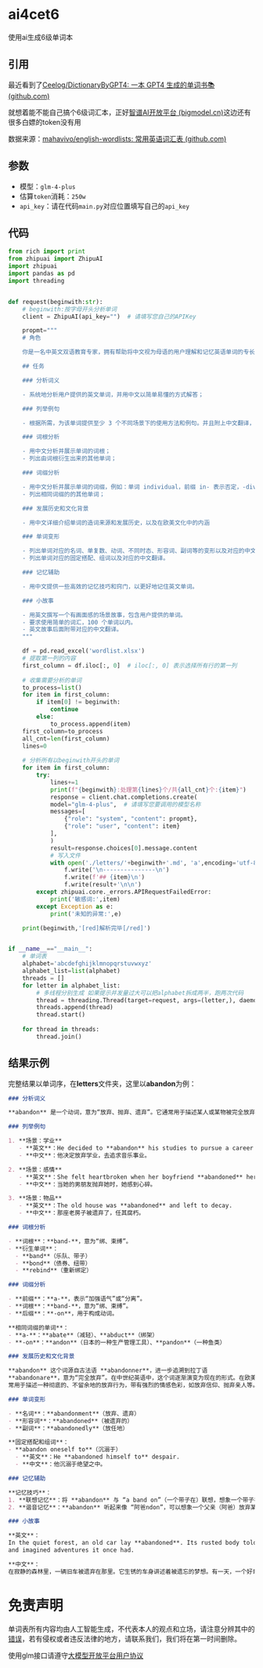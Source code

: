 # ai4cet6
使用ai生成6级单词本

## 引用

最近看到了[Ceelog/DictionaryByGPT4: 一本 GPT4 生成的单词书📚 (github.com)](https://github.com/Ceelog/DictionaryByGPT4)

就想着能不能自己搞个6级词汇本，正好[智谱AI开放平台 (bigmodel.cn)](https://open.bigmodel.cn/finance/resourcepack)这边还有很多白嫖的token没有用

数据来源：[mahavivo/english-wordlists: 常用英语词汇表 (github.com)](https://github.com/mahavivo/english-wordlists/tree/master)

## 参数

- 模型：`glm-4-plus`
- 估算`token`消耗：`250w`
- `api_key`：请在代码`main.py`对应位置填写自己的`api_key`

## 代码

```python
from rich import print
from zhipuai import ZhipuAI
import zhipuai
import pandas as pd
import threading


def request(beginwith:str):
    # beginwith:按字母开头分析单词
    client = ZhipuAI(api_key="")  # 请填写您自己的APIKey

    propmt="""
    # 角色

    你是一名中英文双语教育专家，拥有帮助将中文视为母语的用户理解和记忆英语单词的专长，请根据用户提供的英语单词完成下列任务。

    ## 任务

    ### 分析词义

    - 系统地分析用户提供的英文单词，并用中文以简单易懂的方式解答；

    ### 列举例句

    - 根据所需，为该单词提供至少 3 个不同场景下的使用方法和例句。并且附上中文翻译，以帮助用户更深入地理解单词意义。

    ### 词根分析

    - 用中文分析并展示单词的词根；
    - 列出由词根衍生出来的其他单词；

    ### 词缀分析

    - 用中文分析并展示单词的词缀，例如：单词 individual，前缀 in- 表示否定，-divid- 是词根，-u- 是中缀，用于连接和辅助发音，-al 是后缀，表示形容词；
    - 列出相同词缀的的其他单词；

    ### 发展历史和文化背景

    - 用中文详细介绍单词的造词来源和发展历史，以及在欧美文化中的内涵

    ### 单词变形

    - 列出单词对应的名词、单复数、动词、不同时态、形容词、副词等的变形以及对应的中文翻译。
    - 列出单词对应的固定搭配、组词以及对应的中文翻译。

    ### 记忆辅助

    - 用中文提供一些高效的记忆技巧和窍门，以更好地记住英文单词。

    ### 小故事

    - 用英文撰写一个有画面感的场景故事，包含用户提供的单词。
    - 要求使用简单的词汇，100 个单词以内。
    - 英文故事后面附带对应的中文翻译。
    """

    df = pd.read_excel('wordlist.xlsx')
    # 提取第一列的内容
    first_column = df.iloc[:, 0]  # iloc[:, 0] 表示选择所有行的第一列
    
    # 收集需要分析的单词
    to_process=list()
    for item in first_column:
        if item[0] != beginwith:
            continue
        else:
            to_process.append(item)
    first_column=to_process
    all_cnt=len(first_column)
    lines=0
    
    # 分析所有以beginwith开头的单词
    for item in first_column:
        try:
            lines+=1
            print(f"{beginwith}:处理第{lines}个/共{all_cnt}个:{item}")
            response = client.chat.completions.create(
            model="glm-4-plus",  # 请填写您要调用的模型名称
            messages=[
                {"role": "system", "content": propmt},
                {"role": "user", "content": item}
            ],
            )
            result=response.choices[0].message.content
            # 写入文件
            with open('./letters/'+beginwith+'.md', 'a',encoding='utf-8') as f:
                f.write('\n---------------\n')
                f.write(f'## {item}\n')
                f.write(result+'\n\n')
        except zhipuai.core._errors.APIRequestFailedError:
            print('敏感词:',item)
        except Exception as e:
            print('未知的异常:',e)

    print(beginwith,'[red]解析完毕[/red]')


if __name__=="__main__":
    # 单词表
    alphabet='abcdefghijklmnopqrstuvwxyz'
    alphabet_list=list(alphabet)
    threads = []
    for letter in alphabet_list:
        # 多线程分别生成 如果提示并发量过大可以把alphabet拆成两半，跑两次代码
        thread = threading.Thread(target=request, args=(letter,), daemon=True)
        threads.append(thread)
        thread.start()
    
    for thread in threads:
        thread.join()
```

## 结果示例

完整结果以单词序，在**letters**文件夹，这里以**abandon**为例：

```markdown
### 分析词义

**abandon** 是一个动词，意为“放弃、抛弃、遗弃”。它通常用于描述某人或某物被完全放弃，不再关心或维护。

### 列举例句

1. **场景：学业**
   - **英文**：He decided to **abandon** his studies to pursue a career in music.
   - **中文**：他决定放弃学业，去追求音乐事业。

2. **场景：感情**
   - **英文**：She felt heartbroken when her boyfriend **abandoned** her.
   - **中文**：当她的男朋友抛弃她时，她感到心碎。

3. **场景：物品**
   - **英文**：The old house was **abandoned** and left to decay.
   - **中文**：那座老房子被遗弃了，任其腐朽。

### 词根分析

- **词根**：**band-**，意为“绑、束缚”。
- **衍生单词**：
  - **band**（乐队、带子）
  - **bond**（债券、纽带）
  - **rebind**（重新绑定）

### 词缀分析

- **前缀**：**a-**，表示“加强语气”或“分离”。
- **词根**：**band-**，意为“绑、束缚”。
- **后缀**：**-on**，用于构成动词。

**相同词缀的单词**：
- **a-**：**abate**（减轻）、**abduct**（绑架）
- **-on**：**andon**（日本的一种生产管理工具）、**pandon**（一种鱼类）

### 发展历史和文化背景

**abandon** 这个词源自古法语 **abandonner**，进一步追溯到拉丁语
**abandonare**，意为“完全放弃”。在中世纪英语中，这个词逐渐演变为现在的形式。在欧美文化中，**abandon**
常用于描述一种彻底的、不留余地的放弃行为，带有强烈的情感色彩，如放弃信仰、抛弃亲人等。

### 单词变形

- **名词**：**abandonment**（放弃、遗弃）
- **形容词**：**abandoned**（被遗弃的）
- **副词**：**abandonedly**（放任地）

**固定搭配和组词**：
- **abandon oneself to**（沉溺于）
  - **英文**：He **abandoned himself to** despair.
  - **中文**：他沉溺于绝望之中。

### 记忆辅助

**记忆技巧**：
1. **联想记忆**：将 **abandon** 与 “a band on”（一个带子在）联想，想象一个带子被解开，象征“放弃”。
2. **谐音记忆**：**abandon** 听起来像 “阿爸ndon”，可以想象一个父亲（阿爸）放弃某事。

### 小故事

**英文**：
In the quiet forest, an old car lay **abandoned**. Its rusted body told stories of forgotten dreams. One day, a curious boy discovered it   
and imagined adventures it once had.

**中文**：
在寂静的森林里，一辆旧车被遗弃在那里。它生锈的车身讲述着被遗忘的梦想。有一天，一个好奇的男孩发现了它，并想象它曾经的冒险故事。
```

# 免责声明

单词表所有内容均由人工智能生成，不代表本人的观点和立场，请注意分辨其中的[错误](https://open.bigmodel.cn/dev/howuse/safetytips)，若有侵权或者违反法律的地方，请联系我们，我们将在第一时间删除。

使用glm接口请遵守[大模型开放平台用户协议](https://open.bigmodel.cn/dev/howuse/useragreement)
